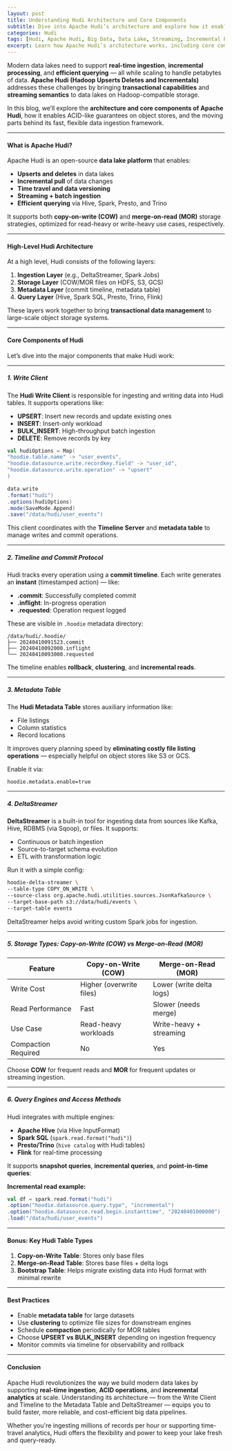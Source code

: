 ```yaml
---
layout: post
title: Understanding Hudi Architecture and Core Components
subtitle: Dive into Apache Hudi’s architecture and explore how it enables fast, incremental data ingestion and real-time analytics
categories: Hudi
tags: [Hudi, Apache Hudi, Big Data, Data Lake, Streaming, Incremental Processing, Data Engineering]
excerpt: Learn how Apache Hudi’s architecture works, including core components like Write Client, Timeline Server, DeltaStreamer, and the metadata table. Understand how Hudi supports upserts, time travel, and efficient queries.
---
```

Modern data lakes need to support **real-time ingestion**, **incremental processing**, and **efficient querying** — all while scaling to handle petabytes of data. **Apache Hudi (Hadoop Upserts Deletes and Incrementals)** addresses these challenges by bringing **transactional capabilities** and **streaming semantics** to data lakes on Hadoop-compatible storage.

In this blog, we’ll explore the **architecture and core components of Apache Hudi**, how it enables ACID-like guarantees on object stores, and the moving parts behind its fast, flexible data ingestion framework.

---

#### What is Apache Hudi?

Apache Hudi is an open-source **data lake platform** that enables:

- **Upserts and deletes** in data lakes
- **Incremental pull** of data changes
- **Time travel and data versioning**
- **Streaming + batch ingestion**
- **Efficient querying** via Hive, Spark, Presto, and Trino

It supports both **copy-on-write (COW)** and **merge-on-read (MOR)** storage strategies, optimized for read-heavy or write-heavy use cases, respectively.

---

#### High-Level Hudi Architecture

At a high level, Hudi consists of the following layers:

1. **Ingestion Layer** (e.g., DeltaStreamer, Spark Jobs)
2. **Storage Layer** (COW/MOR files on HDFS, S3, GCS)
3. **Metadata Layer** (commit timeline, metadata table)
4. **Query Layer** (Hive, Spark SQL, Presto, Trino, Flink)

These layers work together to bring **transactional data management** to large-scale object storage systems.

---

#### Core Components of Hudi

Let’s dive into the major components that make Hudi work:

---

##### 1. Write Client

The **Hudi Write Client** is responsible for ingesting and writing data into Hudi tables. It supports operations like:

- **UPSERT**: Insert new records and update existing ones
- **INSERT**: Insert-only workload
- **BULK_INSERT**: High-throughput batch ingestion
- **DELETE**: Remove records by key

```scala
val hudiOptions = Map(
"hoodie.table.name" -> "user_events",
"hoodie.datasource.write.recordkey.field" -> "user_id",
"hoodie.datasource.write.operation" -> "upsert"
)

data.write
.format("hudi")
.options(hudiOptions)
.mode(SaveMode.Append)
.save("/data/hudi/user_events")
```

This client coordinates with the **Timeline Server** and **metadata table** to manage writes and commit operations.

---

##### 2. Timeline and Commit Protocol

Hudi tracks every operation using a **commit timeline**. Each write generates an **instant** (timestamped action) — like:

- **.commit**: Successfully completed commit
- **.inflight**: In-progress operation
- **.requested**: Operation request logged

These are visible in `.hoodie` metadata directory:

```
/data/hudi/.hoodie/
├── 20240410091523.commit
├── 20240410092000.inflight
└── 20240410093000.requested
```

The timeline enables **rollback**, **clustering**, and **incremental reads**.

---

##### 3. Metadata Table

The **Hudi Metadata Table** stores auxiliary information like:

- File listings
- Column statistics
- Record locations

It improves query planning speed by **eliminating costly file listing operations** — especially helpful on object stores like S3 or GCS.

Enable it via:

```
hoodie.metadata.enable=true
```

---

##### 4. DeltaStreamer

**DeltaStreamer** is a built-in tool for ingesting data from sources like Kafka, Hive, RDBMS (via Sqoop), or files. It supports:

- Continuous or batch ingestion
- Source-to-target schema evolution
- ETL with transformation logic

Run it with a simple config:

```bash
hoodie-delta-streamer \
--table-type COPY_ON_WRITE \
--source-class org.apache.hudi.utilities.sources.JsonKafkaSource \
--target-base-path s3://data/hudi/events \
--target-table events
```

DeltaStreamer helps avoid writing custom Spark jobs for ingestion.

---

##### 5. Storage Types: Copy-on-Write (COW) vs Merge-on-Read (MOR)

| Feature             | Copy-on-Write (COW)        | Merge-on-Read (MOR)         |
|---------------------|----------------------------|------------------------------|
| Write Cost          | Higher (overwrite files)   | Lower (write delta logs)     |
| Read Performance    | Fast                       | Slower (needs merge)         |
| Use Case            | Read-heavy workloads       | Write-heavy + streaming      |
| Compaction Required | No                         | Yes                          |

Choose **COW** for frequent reads and **MOR** for frequent updates or streaming ingestion.

---

##### 6. Query Engines and Access Methods

Hudi integrates with multiple engines:

- **Apache Hive** (via Hive InputFormat)
- **Spark SQL** (`spark.read.format("hudi")`)
- **Presto/Trino** (`hive catalog` with Hudi tables)
- **Flink** for real-time processing

It supports **snapshot queries**, **incremental queries**, and **point-in-time queries**:

**Incremental read example:**

```scala
val df = spark.read.format("hudi")
.option("hoodie.datasource.query.type", "incremental")
.option("hoodie.datasource.read.begin.instanttime", "20240401000000")
.load("/data/hudi/user_events")
```

---

#### Bonus: Key Hudi Table Types

1. **Copy-on-Write Table**: Stores only base files
2. **Merge-on-Read Table**: Stores base files + delta logs
3. **Bootstrap Table**: Helps migrate existing data into Hudi format with minimal rewrite

---

#### Best Practices

- Enable **metadata table** for large datasets
- Use **clustering** to optimize file sizes for downstream engines
- Schedule **compaction** periodically for MOR tables
- Choose **UPSERT vs BULK_INSERT** depending on ingestion frequency
- Monitor commits via timeline for observability and rollback

---

#### Conclusion

Apache Hudi revolutionizes the way we build modern data lakes by supporting **real-time ingestion**, **ACID operations**, and **incremental analytics** at scale. Understanding its architecture — from the Write Client and Timeline to the Metadata Table and DeltaStreamer — equips you to build faster, more reliable, and cost-efficient big data pipelines.

Whether you're ingesting millions of records per hour or supporting time-travel analytics, Hudi offers the flexibility and power to keep your lake fresh and query-ready.
